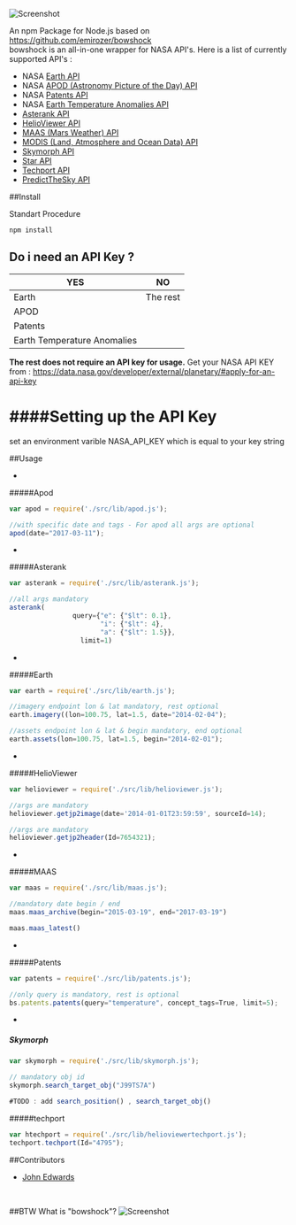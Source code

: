 ![Screenshot](https://raw.githubusercontent.com/emirozer/bowshock/master/docs/bowshock2.png)

An npm Package for Node.js based on https://github.com/emirozer/bowshock
<br/>
bowshock is an all-in-one wrapper for NASA API's.
Here is a list of currently supported API's :

* NASA [Earth API](https://api.nasa.gov/api.html#earth)
* NASA [APOD (Astronomy Picture of the Day) API](https://api.nasa.gov/api.html#apod)
* NASA [Patents API](https://api.nasa.gov/api.html#patents)
* NASA [Earth Temperature Anomalies API](https://api.nasa.gov/api.html#earth-temperature-anomalies)
* [Asterank API](http://www.asterank.com/api)
* [HelioViewer API](http://helioviewer.org/api/docs/v1/)
* [MAAS (Mars Weather) API](http://marsweather.ingenology.com/#get_started)
* [MODIS (Land, Atmosphere and Ocean Data) API](http://daac.ornl.gov/MODIS/MODIS-menu/modis_webservice.html)
* [Skymorph API](http://www.asterank.com/skymorph)
* [Star API](http://hacktheuniverse.github.io/star-api/)
* [Techport API](https://data.nasa.gov/developer/external/techport/techport-api.pdf)
* [PredictTheSky API](http://predictthesky.org/developers.html)

##Install

Standart Procedure

	npm install

## Do i need an API Key ?

YES    | NO
------   |----
Earth  |The rest
APOD |
Patents |
Earth Temperature Anomalies|

**The rest does not require an API key for usage.**
Get your NASA API KEY from : https://data.nasa.gov/developer/external/planetary/#apply-for-an-api-key

####Setting up the API Key
===================
set an environment varible NASA_API_KEY which is equal to your key string


##Usage

-
#####Apod
```javascript
var apod = require('./src/lib/apod.js');

//with specific date and tags - For apod all args are optional
apod(date="2017-03-11");

```

-
#####Asterank
```javascript
var asterank = require('./src/lib/asterank.js');

//all args mandatory
asterank(
            	query={"e": {"$lt": 0.1},
               	       "i": {"$lt": 4},
                       "a": {"$lt": 1.5}},
                  limit=1)

```


-
#####Earth
```javascript
var earth = require('./src/lib/earth.js');

//imagery endpoint lon & lat mandatory, rest optional
earth.imagery((lon=100.75, lat=1.5, date="2014-02-04");

//assets endpoint lon & lat & begin mandatory, end optional
earth.assets(lon=100.75, lat=1.5, begin="2014-02-01");
```

-
#####HelioViewer
```javascript
var helioviewer = require('./src/lib/helioviewer.js');

//args are mandatory
helioviewer.getjp2image(date='2014-01-01T23:59:59', sourceId=14);

//args are mandatory
helioviewer.getjp2header(Id=7654321);

```


-
#####MAAS
```javascript
var maas = require('./src/lib/maas.js');

//mandatory date begin / end
maas.maas_archive(begin="2015-03-19", end="2017-03-19")

maas.maas_latest()

```

-
#####Patents
```javascript
var patents = require('./src/lib/patents.js');

//only query is mandatory, rest is optional
bs.patents.patents(query="temperature", concept_tags=True, limit=5);

```
-
##### Skymorph
```javascript
var skymorph = require('./src/lib/skymorph.js');

// mandatory obj id
skymorph.search_target_obj("J99TS7A")

#TODO : add search_position() , search_target_obj()

```
#####techport
```javascript
var htechport = require('./src/lib/helioviewertechport.js');
techport.techport(Id="4795");

```
##Contributors

* [John Edwards](https://github.com/javajohnhub)
<br>

##BTW What is "bowshock"?
![Screenshot](https://raw.githubusercontent.com/emirozer/bowshock/master/docs/bowshock.jpg)

